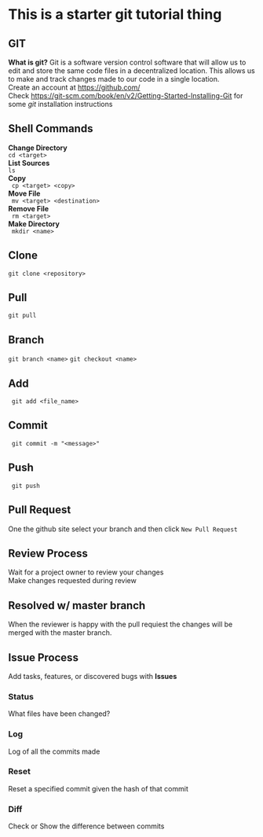 # This is a starter git tutorial thing

## GIT
**What is git?** Git is a software version control software that will allow us to edit and store the same code files in a decentralized location. This allows us to make and track changes made to our code in a single location. <br/>
Create an account at https://github.com/ <br/>
Check https://git-scm.com/book/en/v2/Getting-Started-Installing-Git for some *git* installation instructions <br/>

## Shell Commands
**Change Directory**<br/>
``` cd <target> ``` <br/>
**List Sources**<br/>
``` ls ``` <br/>
**Copy**<br/>
``` cp <target> <copy>``` <br/>
**Move File**<br/>
``` mv <target> <destination>``` <br/>
**Remove File**<br/>
``` rm <target>``` <br/>
**Make Directory**<br/>
``` mkdir <name>``` <br/>

## Clone
```git clone <repository>```

## Pull
``` git pull ```

## Branch
``` git branch <name> ```
``` git checkout <name> ```

## Add
``` git add <file_name>```

## Commit
``` git commit -m "<message>"```

## Push
``` git push```

## Pull Request
One the github site select your branch and then click ```New Pull Request```

## Review Process
Wait for a project owner to review your changes<br/>
Make changes requested during review<br/>

## Resolved w/ master branch
When the reviewer is happy with the pull requiest the changes will be merged with the master branch.

## Issue Process
Add tasks, features, or discovered bugs with **Issues**

### Status
What files have been changed?
### Log
Log of all the commits made
### Reset
Reset a specified commit given the hash of that commit
### Diff
Check or Show the difference between commits
